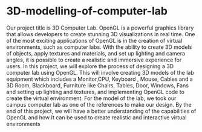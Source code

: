 # 3D-modelling-of-computer-lab
Our project title is 3D Computer Lab. OpenGL is a powerful graphics library that allows
developers to create stunning 3D visualizations in real time.
One of the most exciting applications of OpenGL is in the creation of virtual environments, such as
computer labs. With the ability to create 3D models of objects, apply textures and materials, and set
up lighting and camera angles, it is possible to create a realistic and immersive experience for users.
In this project, we will explore the process of designing a 3D computer lab using OpenGL. This will
involve creating 3D models of the lab equipment which includes a Monitor,CPU, Keyboard , Mouse,
Cables and a 3D Room, Blackboard, Furniture like Chairs, Tables, Door, Windows, Fans and setting
up lighting and textures, and implementing OpenGL code to create the virtual environment.
For the model of the lab, we took our campus computer lab as one of the references to make our
design.
By the end of this project, we will have a better understanding of the capabilities of OpenGL and how
It can be used to create realistic and interactive virtual environments
 
